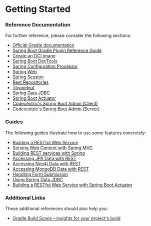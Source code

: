 # Getting Started

### Reference Documentation
For further reference, please consider the following sections:

* [Official Gradle documentation](https://docs.gradle.org)
* [Spring Boot Gradle Plugin Reference Guide](https://docs.spring.io/spring-boot/docs/2.7.1-SNAPSHOT/gradle-plugin/reference/html/)
* [Create an OCI image](https://docs.spring.io/spring-boot/docs/2.7.1-SNAPSHOT/gradle-plugin/reference/html/#build-image)
* [Spring Boot DevTools](https://docs.spring.io/spring-boot/docs/2.7.1-SNAPSHOT/reference/htmlsingle/#using.devtools)
* [Spring Configuration Processor](https://docs.spring.io/spring-boot/docs/2.7.1-SNAPSHOT/reference/htmlsingle/#appendix.configuration-metadata.annotation-processor)
* [Spring Web](https://docs.spring.io/spring-boot/docs/2.7.1-SNAPSHOT/reference/htmlsingle/#web)
* [Spring Session](https://docs.spring.io/spring-session/reference/)
* [Rest Repositories](https://docs.spring.io/spring-boot/docs/2.7.1-SNAPSHOT/reference/htmlsingle/#howto.data-access.exposing-spring-data-repositories-as-rest)
* [Thymeleaf](https://docs.spring.io/spring-boot/docs/2.7.1-SNAPSHOT/reference/htmlsingle/#web.servlet.spring-mvc.template-engines)
* [Spring Data JDBC](https://docs.spring.io/spring-boot/docs/2.7.1-SNAPSHOT/reference/htmlsingle/#data.sql.jdbc)
* [Spring Boot Actuator](https://docs.spring.io/spring-boot/docs/2.7.1-SNAPSHOT/reference/htmlsingle/#actuator)
* [Codecentric's Spring Boot Admin (Client)](https://codecentric.github.io/spring-boot-admin/current/#getting-started)
* [Codecentric's Spring Boot Admin (Server)](https://codecentric.github.io/spring-boot-admin/current/#getting-started)

### Guides
The following guides illustrate how to use some features concretely:

* [Building a RESTful Web Service](https://spring.io/guides/gs/rest-service/)
* [Serving Web Content with Spring MVC](https://spring.io/guides/gs/serving-web-content/)
* [Building REST services with Spring](https://spring.io/guides/tutorials/bookmarks/)
* [Accessing JPA Data with REST](https://spring.io/guides/gs/accessing-data-rest/)
* [Accessing Neo4j Data with REST](https://spring.io/guides/gs/accessing-neo4j-data-rest/)
* [Accessing MongoDB Data with REST](https://spring.io/guides/gs/accessing-mongodb-data-rest/)
* [Handling Form Submission](https://spring.io/guides/gs/handling-form-submission/)
* [Using Spring Data JDBC](https://github.com/spring-projects/spring-data-examples/tree/master/jdbc/basics)
* [Building a RESTful Web Service with Spring Boot Actuator](https://spring.io/guides/gs/actuator-service/)

### Additional Links
These additional references should also help you:

* [Gradle Build Scans – insights for your project's build](https://scans.gradle.com#gradle)

